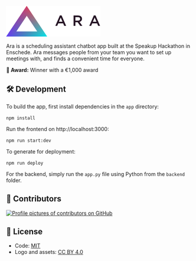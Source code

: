 ![Ara](/ara-logo.png)

Ara is a scheduling assistant chatbot app built at the Speakup Hackathon in Enschede. Ara messages people from your team you want to set up meetings with, and finds a convenient time for everyone.

**🥇 Award:** Winner with a €1,000 award

## 🛠️ Development

To build the app, first install dependencies in the `app` directory:

```
npm install
```

Run the frontend on http://localhost:3000:

```
npm run start:dev
```

To generate for deployment:

```
npm run deploy
```

For the backend, simply run the `app.py` file using Python from the `backend` folder.

## 👥 Contributors

[![Profile pictures of contributors on GitHub](https://services.anandchowdhary.now.sh/api/github-contributors?repo=c-r-e-a-t-e/ara)](https://github.com/c-r-e-a-t-e/ara/graphs/contributors)

## 📄 License

- Code: [MIT](/LICENSE)
- Logo and assets: [CC BY 4.0](https://creativecommons.org/licenses/by/4.0/)
